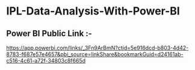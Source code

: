 # IPL-Data-Analysis-With-Power-BI

## Power BI Public Link :-
https://app.powerbi.com/links/_3Fn9ArBmN?ctid=5e916dcd-b803-4d42-8783-f687e57e4657&pbi_source=linkShare&bookmarkGuid=d24161ab-c516-4c61-a72f-34803c8f665d

